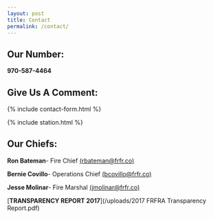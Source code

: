 ```yaml
---
layout: post
title: Contact
permalink: /contact/
---
```



## Our Number:

**970-587-4464**

## Give Us A Comment:

{% include contact-form.html %}

{% include station.html %}

## Our Chiefs:

**Ron Bateman**- Fire Chief [(rbateman@frfr.co)](mailto:rbateman@frfr.co)

**Bernie Covillo**- Operations Chief [(bcovillo@frfr.co)](mailto:bcovillo@frfr.co)

**Jesse Molinar**- Fire Marshal [(jmolinar@frfr.co)](mailto:jmolinar@frfr.co)

[**TRANSPARENCY REPORT 2017**](/uploads/2017 FRFRA Transparency Report.pdf)